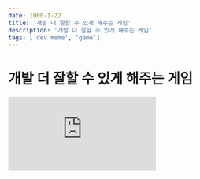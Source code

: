 ```yaml
---
date: 1000-1-22
title: '개발 더 잘할 수 있게 해주는 게임'
description: '개발 더 잘할 수 있게 해주는 게임'
tags: ['dev meme', 'game']
---
```


# 개발 더 잘할 수 있게 해주는 게임

<iframe className="codepen" src="https://www.youtube.com/embed/vPdUjLqC15Q" title="Playing Factorio makes you a software engineer, seriously." frameBorder="0" allow="accelerometer; autoplay; clipboard-write; encrypted-media; gyroscope; picture-in-picture; web-share" allowFullScreen></iframe>
